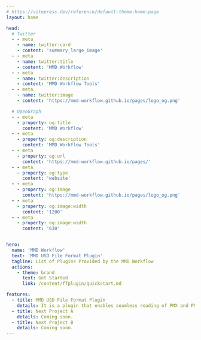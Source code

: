 ```yaml
---
# https://vitepress.dev/reference/default-theme-home-page
layout: home

head:
  # Twitter
  - - meta
    - name: twitter:card
    - content: 'summary_large_image'
  - - meta
    - name: twitter:title
    - content: 'MMD Workflow'
  - - meta
    - name: twitter:description
    - content: 'MMD Workflow Tools'
  - - meta
    - name: twitter:image
    - content: 'https://mmd-workflow.github.io/pages/logo_og.png'

  # OpenGraph
  - - meta
    - property: og:title
      content: 'MMD Workflow'
  - - meta
    - property: og:description
      content: 'MMD Workflow Tools'
  - - meta
    - property: og:url
      content: 'https://mmd-workflow.github.io/pages/'
  - - meta
    - property: og:type
      content: 'website'
  - - meta
    - property: og:image
      content: 'https://mmd-workflow.github.io/pages/logo_og.png'
  - - meta
    - property: og:image:width
      content: '1200'
  - - meta
    - property: og:image:width
      content: '630'


hero:
  name: 'MMD Workflow'
  text: 'MMD USD File Format Plugin'
  tagline: List of Plugins Provided by the MMD Workflow
  actions:
    - theme: brand
      text: Get Started
      link: /content/ffplugin/quickstart.md

features:
  - title: MMD USD File Format Plugin
    details: It is a plugin that enables seamless reading of PMX and PMM files into OpenUSD. Coming soon.
  - title: Next Project A
    details: Coming soon.
  - title: Next Project B
    details: Coming soon.
---
```


